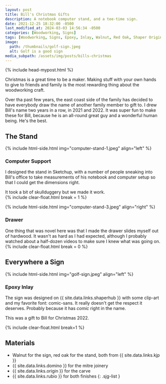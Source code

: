 ```yaml
---
layout: post
title: Bill's Christmas Gifts
description: A notebook computer stand, and a tee-time sign.
date: 2021-12-25 18:32:00 -0500
last_modified_at: 2024-03-03 14:56:34 -0500
categories: [Woodworking, Signs]
tags: [Woodworking, Signs, Epoxy, Inlay, Walnut, Red Oak, Shaper Origin]
image:
  path: /thumbnails/golf-sign.jpeg
  alt: Golf is a good sign
media_subpath: /assets/img/posts/bills-christmas
---
```

{% include head-mypost.html %}

Christmas is a great time to be a maker. Making stuff with your own hands to give to friends and family is the most rewarding thing about the woodworking craft.

Over tha past few years, the east coast side of the family has decided to have everybody draw the name of another family member to gift to. I drew Bill's name two years in a row, in 2021 and 2022. It was super fun to make these for Bill, because he is an all-round great guy and a wonderful human being. He's the best.

## The Stand

{% include html-side.html img="computer-stand-1.jpeg" align="left" %}

### Computer Support

I designed the stand in Sketchup, with a number of people sneaking into Bill's office to take measurements of his notebook and computer setup so that I could get the dimensions right.

It took a bit of skullduggery but we made it work.  
{% include clear-float.html break = 1 %}

{% include html-side.html img="computer-stand-3.jpeg" align="right" %}

### Drawer

One thing that was novel here was that I made the drawer slides myself out of hardwood. It wasn't as hard as I had expected, although I probably watched about a half-dozen videos to make sure I knew what was going on.
{% include clear-float.html break = 0 %}

## Everywhere a Sign

{% include html-side.html img="golf-sign.jpeg" align="left" %}

### Epoxy Inlay

The sign was designed on {{ site.data.links.shaperhub }} with some clip-art and my favorite font: comic-sans. It really doesn't get the respect it deserves. Probably because it has _comic_ right in the name.

This was a gift to Bill for Christmas 2022.

{% include clear-float.html break=1 %}

## Materials

- Walnut for the sign, red oak for the stand, both from {{ site.data.links.kjp }}
- {{ site.data.links.domino }} for the mitre joinery
- {{ site.data.links.origin }} for the carve
- {{ site.data.links.rubio }} for both finishes
{: .sjg-list }
